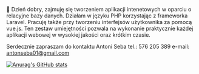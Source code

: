 👋 Dzień dobry, zajmuję się tworzeniem aplikacji intenetowych w oparciu o relacyjne bazy danych. Działam w języku PHP korzystając z frameworka Laravel. Pracuję także przy tworzeniu interfejsów użytkownika za pomocą vue.js. Ten zestaw umiejętności pozwala na wykonanie praktycznie każdej aplikacji webowej w wysokiej jakości oraz krótkim czasie.

Serdecznie zapraszam do kontaktu
Antoni Seba tel.: 576 205 389 e-mail: antonseba01@gmail.com

[![Anurag's GitHub stats](https://github-readme-stats.vercel.app/api?username=antoniSea&count_private=true)](https://github.com/anuraghazra/github-readme-stats)

<!---
antoniSea/antoniSea is a ✨ special ✨ repository because its `README.md` (this file) appears on your GitHub profile.
You can click the Preview link to take a look at your changes.
--->
